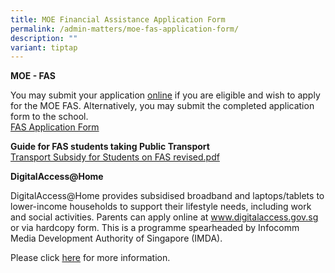 ```yaml
---
title: MOE Financial Assistance Application Form
permalink: /admin-matters/moe-fas-application-form/
description: ""
variant: tiptap
---
```

<p><strong>MOE - FAS</strong>
</p>
<p>You may submit your application <a href="https://go.gov.sg/moe-efasggas" rel="noopener noreferrer nofollow" target="_blank">online</a>&nbsp;if you are eligible
and wish to apply for the MOE FAS. Alternatively, you may submit the completed
application form to the school.
<br><a href="https://drive.google.com/file/d/1EaGw8c8CtDVdcIALyX3x7aREcU61XGsr/view?usp=sharing" rel="noopener noreferrer nofollow" target="_blank">FAS Application Form</a>
<br>
</p>
<p><strong>Guide for FAS students taking Public Transport</strong>
<br><a href="https://drive.google.com/file/d/1ENRKMYy4HwOMs576Q3GJpi1Aa4b-NEWn/view?usp=sharing" rel="noopener noreferrer nofollow" target="_blank">Transport Subsidy for Students on FAS revised.pdf</a>
</p>
<p><strong>DigitalAccess@Home</strong>
<br>
</p>
<p>DigitalAccess@Home provides subsidised broadband and laptops/tablets to
lower-income households to support their lifestyle needs, including work
and social activities. Parents can apply online at <a href="http://www.digitalaccess.gov.sg" rel="noopener nofollow" target="_blank">www.digitalaccess.gov.sg</a> or via
hardcopy form. This is a programme spearheaded by Infocomm Media Development
Authority of Singapore (IMDA).</p>
<p>Please click <a href="https://www.imda.gov.sg/dah" rel="noopener noreferrer nofollow" target="_blank">here</a> for
more information.</p>